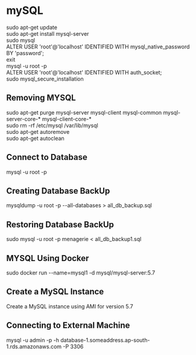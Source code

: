 # mySQL
sudo apt-get update <br />
sudo apt-get install mysql-server <br />
sudo mysql   <br />
ALTER USER 'root'@'localhost' IDENTIFIED WITH mysql_native_password BY 'password'; <br />
exit <br />
mysql -u root -p <br />
ALTER USER 'root'@'localhost' IDENTIFIED WITH auth_socket;<br />
sudo mysql_secure_installation<br />

## Removing MYSQL
sudo apt-get purge mysql-server mysql-client mysql-common mysql-server-core-* mysql-client-core-* <br />
sudo rm -rf /etc/mysql /var/lib/mysql <br />
sudo apt-get autoremove <br />
sudo apt-get autoclean <br />
    
    
## Connect to Database
mysql -u root -p 

## Creating Database BackUp
mysqldump -u root -p --all-databases > all_db_backup.sql

## Restoring Database BackUp
sudo mysql -u root -p menagerie < all_db_backup1.sql

## MYSQL Using Docker
sudo docker run --name=mysql1 -d mysql/mysql-server:5.7

## Create a MySQL Instance
Create a MySQL instance using AMI for version 5.7

## Connecting to External Machine
 mysql -u admin -p -h database-1.someaddress.ap-south-1.rds.amazonaws.com -P 3306

